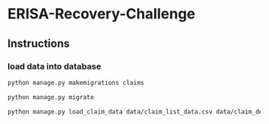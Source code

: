 # ERISA-Recovery-Challenge

## Instructions

### load data into database

```bash 
python manage.py makemigrations claims
```

```bash
python manage.py migrate
```

```bash
python manage.py load_claim_data data/claim_list_data.csv data/claim_detail_data.csv --delimiter "|"
```

